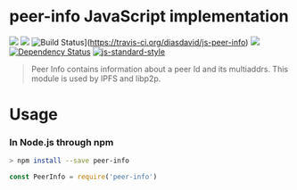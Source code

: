 peer-info JavaScript implementation
===================================

[![](https://img.shields.io/badge/made%20by-Protocol%20Labs-blue.svg?style=flat-square)](http://ipn.io)
[![](https://img.shields.io/badge/freenode-%23ipfs-blue.svg?style=flat-square)](http://webchat.freenode.net/?channels=%23ipfs)
![Build Status](https://travis-ci.org/diasdavid/js-peer-info.svg?style=flat-square)](https://travis-ci.org/diasdavid/js-peer-info) ![](https://img.shields.io/badge/coverage-%3F-yellow.svg?style=flat-square)
[![Dependency Status](https://david-dm.org/diasdavid/js-peer-info.svg?style=flat-square)](https://david-dm.org/diasdavid/js-peer-info)
[![js-standard-style](https://img.shields.io/badge/code%20style-standard-brightgreen.svg?style=flat-square)](https://github.com/feross/standard)

> Peer Info contains information about a peer Id and its multiaddrs. This module is used by IPFS and libp2p.

# Usage

### In Node.js through npm

```bash
> npm install --save peer-info
```

```javascript
const PeerInfo = require('peer-info')
```
